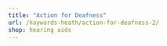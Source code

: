 ```yaml
---
title: "Action for Deafness"
url: /haywards-heath/action-for-deafness-2/
shop: hearing aids
---
```

